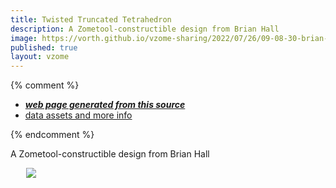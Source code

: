 ```yaml
---
title: Twisted Truncated Tetrahedron
description: A Zometool-constructible design from Brian Hall
image: https://vorth.github.io/vzome-sharing/2022/07/26/09-08-30-brian-halls-twisted-truncated-tetrahedron/brian-halls-twisted-truncated-tetrahedron.png
published: true
layout: vzome
---
```


{% comment %}
 - [***web page generated from this source***](<https://vorth.github.io/vzome-sharing/2022/07/26/brian-halls-twisted-truncated-tetrahedron-09-08-30.html>)
 - [data assets and more info](<https://github.com/vorth/vzome-sharing/tree/main/2022/07/26/09-08-30-brian-halls-twisted-truncated-tetrahedron/>)
 
{% endcomment %}

A Zometool-constructible design from Brian Hall

<vzome-viewer style="width: 87%; height: 60vh; margin: 5%"
       src="https://vorth.github.io/vzome-sharing/2022/07/26/09-08-30-brian-halls-twisted-truncated-tetrahedron/brian-halls-twisted-truncated-tetrahedron.vZome" >
  <img src="https://vorth.github.io/vzome-sharing/2022/07/26/09-08-30-brian-halls-twisted-truncated-tetrahedron/brian-halls-twisted-truncated-tetrahedron.png" />
</vzome-viewer>